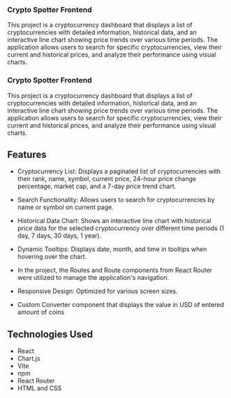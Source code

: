 ### Crypto Spotter Frontend

This project is a cryptocurrency dashboard that displays a list of cryptocurrencies with detailed information, historical data, and an interactive line chart showing price trends over various time periods. The application allows users to search for specific cryptocurrencies, view their current and historical prices, and analyze their performance using visual charts.

### Crypto Spotter Frontend

This project is a cryptocurrency dashboard that displays a list of cryptocurrencies with detailed information, historical data, and an interactive line chart showing price trends over various time periods. The application allows users to search for specific cryptocurrencies, view their current and historical prices, and analyze their performance using visual charts.

## Features

- Cryptocurrency List: Displays a paginated list of cryptocurrencies with their rank, name, symbol, current price, 24-hour price change percentage, market cap, and a 7-day price trend chart.

- Search Functionality: Allows users to search for cryptocurrencies by name or symbol on current page.

- Historical Data Chart: Shows an interactive line chart with historical price data for the selected cryptocurrency over different time periods (1 day, 7 days, 30 days, 1 year).

- Dynamic Tooltips: Displays date, month, and time in tooltips when hovering over the chart.

- In the project, the Routes and Route components from React Router were utilized to manage the application's navigation.

- Responsive Design: Optimized for various screen sizes.

- Custom Converter component that displays the value in USD of entered amount of coins

## Technologies Used

- React
- Chart.js
- Vite
- npm
- React Router
- HTML and CSS
